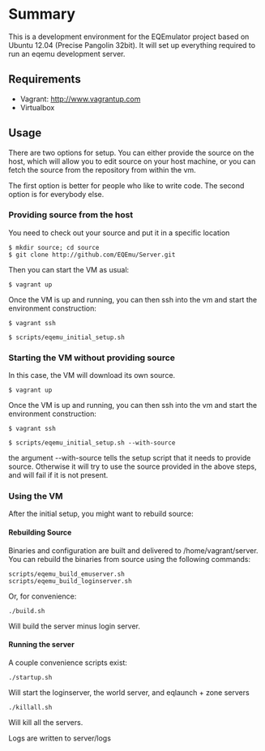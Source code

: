 
Summary
=======

This is a development environment for the EQEmulator project based on Ubuntu 12.04 (Precise Pangolin 32bit). It will set up everything required to run an eqemu development server.

Requirements
------------

* Vagrant: http://www.vagrantup.com
* Virtualbox 


Usage
-----

There are two options for setup. You can either provide the source on the host, which will allow you to edit source on your host machine, or you can fetch the source from the repository from within the vm.

The first option is better for people who like to write code. The second option is for everybody else.


### Providing source from the host

You need to check out your source and put it in a specific location

    $ mkdir source; cd source
	$ git clone http://github.com/EQEmu/Server.git

Then you can start the VM as usual:

    $ vagrant up

Once the VM is up and running, you can then ssh into the vm and start the environment construction:

    $ vagrant ssh
    
    $ scripts/eqemu_initial_setup.sh


### Starting the VM without providing source

In this case, the VM will download its own source.

    $ vagrant up

Once the VM is up and running, you can then ssh into the vm and start the environment construction:

    $ vagrant ssh

	$ scripts/eqemu_initial_setup.sh --with-source

the argument --with-source tells the setup script that it needs to provide source. Otherwise it will try to use the source provided in the above steps, and will fail if it is not present.

### Using the VM

After the initial setup, you might want to rebuild source:

#### Rebuilding Source

Binaries and configuration are built and delivered to /home/vagrant/server. You can rebuild the binaries from source using the following commands:

    scripts/eqemu_build_emuserver.sh
	scripts/eqemu_build_loginserver.sh

Or, for convenience:

	./build.sh

Will build the server minus login server.

#### Running the server

A couple convenience scripts exist:

    ./startup.sh

Will start the loginserver, the world server, and eqlaunch + zone servers

    ./killall.sh

Will kill all the servers.

Logs are written to server/logs


